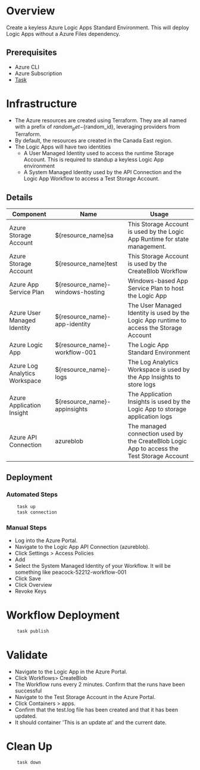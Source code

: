# Overview

Create a keyless Azure Logic Apps Standard Environment. This will deploy Logic Apps without a Azure Files dependency.

## Prerequisites
* Azure CLI
* Azure Subscription
* [Task](https://taskfile.dev/#/installation)

# Infrastructure
* The Azure resources are created using Terraform. They are all named with a prefix of ${random_pet}-${random_id}, leveraging providers from Terraform.
* By default, the resources are created in the Canada East region.
* The Logic Apps will have two identities
    * A User Managed Identity used to access the runtime Storage Account. This is required to standup a keyless Logic App environment
    * A System Managed Identity used by the API Connection and the Logic App Workflow to access a Test Storage Account. 

## Details 
Component | Name | Usage
------ | ------ | ------
Azure Storage Account | ${resource_name}sa | This Storage Account is used by the Logic App Runtime for state management.
Azure Storage Account |  ${resource_name}test | This Storage Account is used by the CreateBlob Workflow
Azure App Service Plan | ${resource_name}-windows-hosting | Windows-based App Service Plan to host the Logic App
Azure User Managed Identity |${resource_name}-app-identity | The User Managed Identity is used by the Logic App runtime to access the Storage Account
Azure Logic App | ${resource_name}-workflow-001 | The Logic App Standard Environment
Azure Log Analytics Workspace | ${resource_name}-logs | The Log Analytics Workspace is used by the App Insights to store logs
Azure Application Insight | ${resource_name}-appinsights | The Application Insights is used by the Logic App to storage application logs
Azure API Connection | azureblob | The managed connection used by the CreateBlob Logic App to access the Test Storage Account

## Deployment
### Automated Steps
```bash
    task up
    task connection
``` 

### Manual Steps
* Log into the Azure Portal.
* Navigate to the Logic App API Connection (azureblob).
* Click Settings > Access Policies
* Add 
* Select the System Managed Identity of your Workflow. It will be something like peacock-52212-workflow-001
* Click Save
* Click Overview
* Revoke Keys

# Workflow Deployment
```bash
    task publish
``` 

# Validate
* Navigate to the Logic App in the Azure Portal.
* Click Workflows> CreateBlob
* The Workflow runs every 2 minutes.  Confirm that the runs have been successful
* Navigate to the Test Storage Account in the Azure Portal.
* Click Containers > apps.
* Confirm that the test.log file has been created and that it has been updated.
* It should container 'This is an update at' and the current date.

# Clean Up
```bash
    task down
```